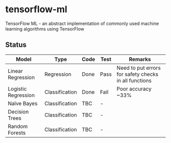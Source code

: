 # tensorflow-ml

TensorFlow ML - an abstract implementation of commonly used machine learning algorithms using TensorFlow

## Status

| Model               | Type           | Code | Test | Remarks                                               |
| ------------------- | -------------- | ---- | ---- | ----------------------------------------------------- |
| Linear Regression   | Regression     | Done | Pass | Need to put errors for safety checks in all functions |
| Logistic Regression | Classification | Done | Fail | Poor accuracy ~33%                                    |
| Naïve Bayes        | Classification | TBC  | -    |                                                       |
| Decision Trees      | Classification | TBC  | -    |                                                       |
| Random Forests      | Classification | TBC  | -    |                                                       |
